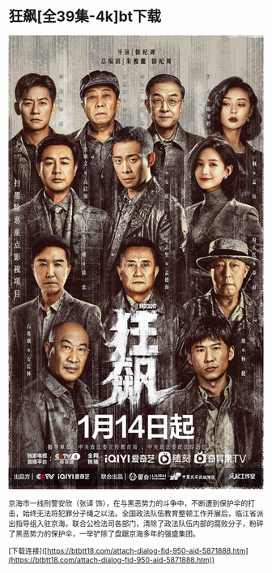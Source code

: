 # 狂飙\[全39集-4k]bt下载

![](../.gitbook/assets/image.png)

京海市一线刑警安欣（张译 饰），在与黑恶势力的斗争中，不断遭到保护伞的打击，始终无法将犯罪分子绳之以法。全国政法队伍教育整顿工作开展后，临江省派出指导组入驻京海，联合公检法司各部门，清除了政法队伍内部的腐败分子，粉碎了黑恶势力的保护伞，一举铲除了盘踞京海多年的强盛集团。

\[下载连接]\([https://btbtt18.com/attach-dialog-fid-950-aid-5871888.htm](https://btbtt18.com/attach-dialog-fid-950-aid-5871888.htm))
